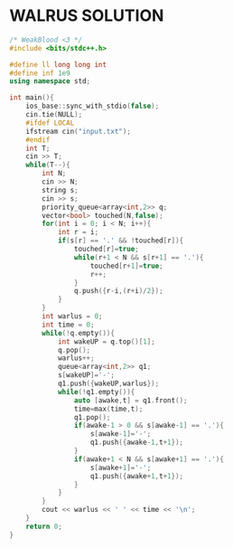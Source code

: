 
<head>
<meta charset="UTF-8">
<title>AlgoDuck</title>
<META NAME="Description" CONTENT="Wanna see some algorithms ? You came to the right place.">
<link rel="icon" type="image/png" href="/favicon-96x96.png" sizes="96x96" />
<link rel="icon" type="image/svg+xml" href="/favicon.svg" />
<link rel="shortcut icon" href="/favicon.ico" />
<link rel="apple-touch-icon" sizes="180x180" href="/apple-touch-icon.png" />
<link rel="manifest" href="/site.webmanifest" />
<link rel="stylesheet" href="/stylesheet/style.css">
<script src="/js/highlight.min.js"></script>
</head>


<div style="page-break-after: always;">

# WALRUS SOLUTION

~~~cpp
/* WeakBlood <3 */
#include <bits/stdc++.h>

#define ll long long int
#define inf 1e9
using namespace std;

int main(){
    ios_base::sync_with_stdio(false);
    cin.tie(NULL);
    #ifdef LOCAL
    ifstream cin("input.txt");
    #endif
    int T;
    cin >> T;
    while(T--){
        int N;
        cin >> N;
        string s;
        cin >> s;
        priority_queue<array<int,2>> q;
        vector<bool> touched(N,false);
        for(int i = 0; i < N; i++){
            int r = i;
            if(s[r] == '.' && !touched[r]){
                touched[r]=true;
                while(r+1 < N && s[r+1] == '.'){
                    touched[r+1]=true;
                    r++;
                }
                q.push({r-i,(r+i)/2});
            }
        }   
        int warlus = 0;
        int time = 0;
        while(!q.empty()){
            int wakeUP = q.top()[1];
            q.pop();
            warlus++;
            queue<array<int,2>> q1;
            s[wakeUP]='-';
            q1.push({wakeUP,warlus});
            while(!q1.empty()){
                auto [awake,t] = q1.front();
                time=max(time,t);
                q1.pop();
                if(awake-1 > 0 && s[awake-1] == '.'){
                    s[awake-1]='-';
                    q1.push({awake-1,t+1});
                } 
                if(awake+1 < N && s[awake+1] == '.'){
                    s[awake+1]='-';
                    q1.push({awake+1,t+1});
                }
            }
        }
        cout << warlus << ' ' << time << '\n';
    }
    return 0;
}

~~~

</div>
<script>hljs.initHighlightingOnLoad();</script>

